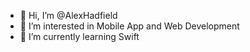 - 👋 Hi, I’m @AlexHadfield
- 👀 I’m interested in Mobile App and Web Development
- 🌱 I’m currently learning Swift

<!---
iComputerGeek101/iComputerGeek101 is a ✨ special ✨ repository because its `README.md` (this file) appears on your GitHub profile.
You can click the Preview link to take a look at your changes.
--->
